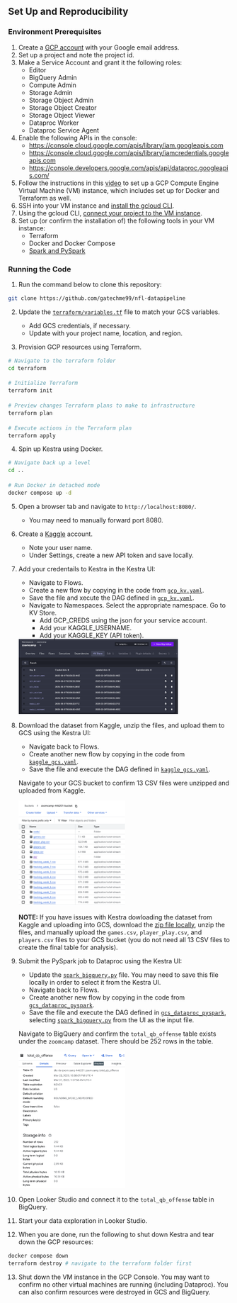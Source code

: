 ## Set Up and Reproducibility

### Environment Prerequisites

1. Create a [GCP account](https://github.com/DataTalksClub/data-engineering-zoomcamp/blob/main/01-docker-terraform/1_terraform_gcp/2_gcp_overview.md) with your Google email address.
2. Set up a project and note the project id.
3. Make a Service Account and grant it the following roles:
    - Editor
    - BigQuery Admin
    - Compute Admin
    - Storage Admin
    - Storage Object Admin
    - Storage Object Creator
    - Storage Object Viewer
    - Dataproc Worker
    - Dataproc Service Agent
4. Enable the following APIs in the console:
    - https://console.cloud.google.com/apis/library/iam.googleapis.com
    - https://console.cloud.google.com/apis/library/iamcredentials.googleapis.com
    - https://console.developers.google.com/apis/api/dataproc.googleapis.com/
5. Follow the instructions in this [video](https://www.youtube.com/watch?v=ae-CV2KfoN0&list=PL3MmuxUbc_hJed7dXYoJw8DoCuVHhGEQb) to set up a GCP Compute Engine Virtual Machine (VM) instance, which includes set up for Docker and Terraform as well.
6. SSH into your VM instance and [install the gcloud CLI](https://cloud.google.com/sdk/docs/install).
7. Using the gcloud CLI, [connect your project to the VM instance](https://cloud.google.com/compute/docs/connect/standard-ssh#gcloud).
8. Set up (or confirm the installation of) the following tools in your VM instance:
    - Terraform
    - Docker and Docker Compose
    - [Spark and PySpark](https://github.com/DataTalksClub/data-engineering-zoomcamp/blob/main/05-batch/setup/linux.md)


### Running the Code

1. Run the command below to clone this repository:
```bash
git clone https://github.com/gatechme99/nfl-datapipeline
```

2. Update the [`terraform/variables.tf`](/terraform/variables.tf) file to match your GCS variables.
    - Add GCS credentials, if necessary.
    - Update with your project name, location, and region.

3. Provision GCP resources using Terraform.
```bash
# Navigate to the terraform folder
cd terraform

# Initialize Terraform
terraform init

# Preview changes Terraform plans to make to infrastructure
terraform plan

# Execute actions in the Terraform plan 
terraform apply
```

4. Spin up Kestra using Docker.
```bash
# Navigate back up a level
cd ..

# Run Docker in detached mode
docker compose up -d
```

5. Open a browser tab and navigate to `http://localhost:8080/`.
    - You may need to manually forward port 8080.

6. Create a [Kaggle](https://www.kaggle.com/) account.
    - Note your user name.
    - Under Settings, create a new API token and save locally.

7. Add your credentails to Kestra in the Kestra UI:
    - Navigate to Flows.
    - Create a new flow by copying in the code from [`gcp_kv.yaml`](/gcp_kv.yaml).
    - Save the file and xecute the DAG defined in [`gcp_kv.yaml`](/gcp_kv.yaml).
    - Navigate to Namespaces. Select the appropriate namespace. Go to KV Store.
        - Add GCP_CREDS using the json for your service account.
        - Add your KAGGLE_USERNAME.
        - Add your KAGGLE_KEY (API token).
    
    <img src="/images/kestra_kv.png" alt="kestra_kv_store" width="75%">

8. Download the dataset from Kaggle, unzip the files, and upload them to GCS using the Kestra UI:
    - Navigate back to Flows.
    - Create another new flow by copying in the code from [`kaggle_gcs.yaml`](/kaggle_gcs.yaml).
    - Save the file and execute the DAG defined in [`kaggle_gcs.yaml`](/kaggle_gcs.yaml).

    Navigate to your GCS bucket to confirm 13 CSV files were unzipped and uploaded from Kaggle.

    <img src="/images/gcs_bucket.png" alt="gcs_bucket" width="50%">

    **NOTE:** If you have issues with Kestra dowloading the dataset from Kaggle and uploading into GCS, download the [zip file locally](https://www.kaggle.com/competitions/nfl-big-data-bowl-2025/data), unzip the files, and manually upload the `games.csv`, `player_play.csv`, and `players.csv` files to your GCS bucket (you do not need all 13 CSV files to create the final table for analysis).
    
9. Submit the PySpark job to Dataproc using the Kestra UI:
    - Update the [`spark_bigquery.py`](/spark_bigquery.py) file. You may need to save this file locally in order to select it from the Kestra UI.
    - Navigate back to Flows.
    - Create another new flow by copying in the code from [`gcs_dataproc_pyspark`](/gcs_dataproc_pyspark.yaml).
    - Save the file and execute the DAG defined in [`gcs_dataproc_pyspark`](/gcs_dataproc_pyspark.yaml), selecting [`spark_bigquery.py`](/spark_bigquery.py) from the UI as the input file.

    Navigate to BigQuery and confirm the `total_qb_offense` table exists under the `zoomcamp` dataset. There should be 252 rows in the table.

    <img src="/images/bq_table.png" alt="final_table" width="50%">

10. Open Looker Studio and connect it to the `total_qb_offense` table in BigQuery.

11. Start your data exploration in Looker Studio.

12. When you are done, run the following to shut down Kestra and tear down the GCP resources:

```bash
docker compose down
terraform destroy # navigate to the terraform folder first
```

13. Shut down the VM instance in the GCP Console. You may want to confirm no other virtual machines are running (including Dataproc). You can also confirm resources were destroyed in GCS and BigQuery.